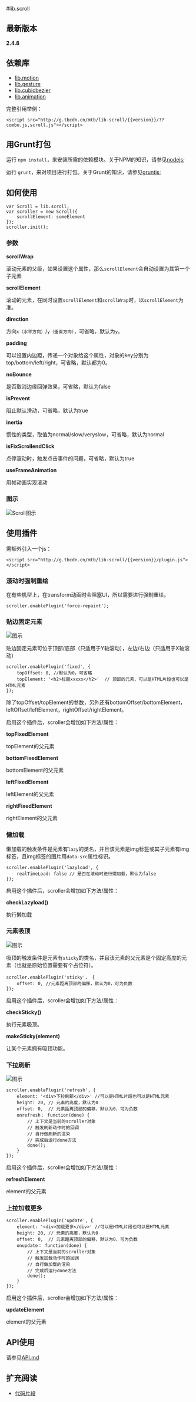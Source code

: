#lib.scroll

## 最新版本

**2.4.8**

## 依赖库

- [lib.motion](http://gitlab.alibaba-inc.com/mtb/lib-motion/tree/master)
- [lib.gesture](http://gitlab.alibaba-inc.com/mtb/lib-gesture/tree/master)
- [lib.cubicbezier](http://gitlab.alibaba-inc.com/mtb/lib-cubicbezier/tree/master)
- [lib.animation](http://gitlab.alibaba-inc.com/mtb/lib-animation/tree/master)

完整引用举例：

    <script src="http://g.tbcdn.cn/mtb/lib-scroll/{{version}}/??combo.js,scroll.js"></script>

## 用Grunt打包

运行 `npm install`，来安装所需的依赖模块。关于NPM的知识，请参见[nodejs](http://nodejs.org/);

运行 `grunt`，来对项目进行打包。关于Grunt的知识，请参见[gruntjs](http://gruntjs.com/);

## 如何使用

	var Scroll = lib.scroll;
    var scroller = new Scroll({
        scrollElement: someElement
    });
    scroller.init();

### 参数

**scrollWrap**

滚动元素的父级，如果设置这个属性，那么`scrollElement`会自动设置为其第一个子元素

**scrollElement**

滚动的元素，在同时设置`scrollElement`和`scrollWrap`时，以`scrollElement`为准。

**direction**

方向`x（水平方向）`/`y（垂直方向）`，可省略，默认为`y`。

**padding**

可以设置内边距，传递一个对象给这个属性，对象的key分别为top/bottom/left/right，可省略，默认都为0。

**noBounce**

是否取消边缘回弹效果，可省略，默认为false

**isPrevent**

阻止默认滑动，可省略，默认为true

**inertia**

惯性的类型，取值为normal/slow/veryslow，可省略，默认为normal

**isFixScrollendClick**

点停滚动时，触发点击事件的问题，可省略，默认为true

**useFrameAnimation**

用帧动画实现滚动

### 图示

![Scroll图示](http://gtms04.alicdn.com/tps/i4/TB1rRumFVXXXXX_XVXXzVfsGpXX-700-654.jpg)

## 使用插件

需额外引入一个js：

    <script src="http://g.tbcdn.cn/mtb/lib-scroll/{{version}}/plugin.js"></script>

### 滚动时强制重绘

在有些机型上，在transform动画时会阻塞UI，所以需要进行强制重绘。

	scroller.enablePlugin('force-repaint');

### 贴边固定元素

![图示](http://gtms01.alicdn.com/tps/i1/TB17UCqFVXXXXcbXFXXRNQOKpXX-1036-254.png)

贴边固定元素可位于顶部/底部（只适用于Y轴滚动），左边/右边（只适用于X轴滚动）

	scroller.enablePlugin('fixed', {
		topOffset: 0, //默认为0，可省略
		topElement: '<h2>标题xxxxx</h2>'  // 顶部的元素，可以是HTML片段也可以是HTML元素
	});

除了topOffset/topElement的参数，另外还有bottomOffset/bottomElement，leftOffset/leftElement，rightOffset/rightElement。

启用这个插件后，scroller会增加如下方法/属性：

**topFixedElement** 

topElement的父元素

**bottomFixedElement** 

bottomElement的父元素

**leftFixedElement** 

leftElement的父元素

**rightFixedElement** 

rightElement的父元素

### 懒加载

懒加载的触发条件是元素有`lazy`的类名，并且该元素是img标签或其子元素有img标签，且img标签的图片用`data-src`属性标识。

	scroller.enablePlugin('lazyload', {
	    realTimeLoad: false // 是否在滚动时进行懒加载，默认为false
	});

启用这个插件后，scroller会增加如下方法/属性：

**checkLazyload()**

执行懒加载

### 元素吸顶

![图示](http://gtms02.alicdn.com/tps/i2/TB1MHSqFVXXXXXXXVXX0vNdTFXX-1057-289.png)

吸顶的触发条件是元素有`sticky`的类名，并且该元素的父元素是个固定高度的元素（也就是原始位置需要有个占位符）。
	
	scroller.enablePlugin('sticky'， {
		offset: 0, //元素距离顶部的偏移，默认为0，可为负数
	});

启用这个插件后，scroller会增加如下方法/属性：

**checkSticky()**

执行元素吸顶。

**makeSticky(element)**

让某个元素拥有吸顶功能。

### 下拉刷新

![图示](http://gtms03.alicdn.com/tps/i3/TB1wQ9rFVXXXXbAXFXX25K14XXX-1079-229.png)

	scroller.enablePlugin('refresh', {
		element: '<div>下拉刷新</div>' //可以是HTML片段也可以是HTML元素
		height: 20, // 元素的高度，默认为0
		offset: 0,  // 元素距离顶部的偏移，默认为0，可为负数
		onrefresh： function(done) {
			// 上下文是当前的scroller对象
			// 触发刷新动作时的回调
			// 自行做刷新的渲染
			// 完成后运行done方法
			done();
        }
	});

启用这个插件后，scroller会增加如下方法/属性：

**refreshElement**

element的父元素

### 上拉加载更多

	scroller.enablePlugin('update', {
		element: '<div>加载更多</div>' //可以是HTML片段也可以是HTML元素
		height: 20, // 元素的高度，默认为0
		offset: 0,  // 元素距离顶部的偏移，默认为0，可为负数
		onupdate： function(done) {
			// 上下文是当前的scroller对象
			// 触发加载动作时的回调
			// 自行做加载的渲染
			// 完成后运行done方法
			done();
        }
	});

启用这个插件后，scroller会增加如下方法/属性：

**updateElement**

element的父元素

## API使用

请参见[API.md](http://gitlab.alibaba-inc.com/mtb/lib-scroll/blob/master/API.md)

## 扩充阅读

- [代码片段](http://gitlab.alibaba-inc.com/mtb/lib-scroll/snippets)

